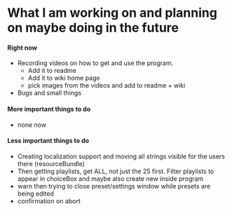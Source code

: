 # What I am working on and planning on maybe doing in the future

#### Right now
- Recording videos on how to get and use the program.
    - Add it to readme
    - Add it to wiki home page
    - pick images from the videos and add to readme + wiki
- Bugs and small things

#### More important things to do
- none now


#### Less important things to do
- Creating localization support and moving all strings visible for the users there (resourceBundle)
- Then getting playlists, get ALL, not just the 25 first. Filter playlists
to appear in choiceBox and maybe also create new inside program
- warn then trying to close preset/settings window while presets are being edited
- confirmation on abort